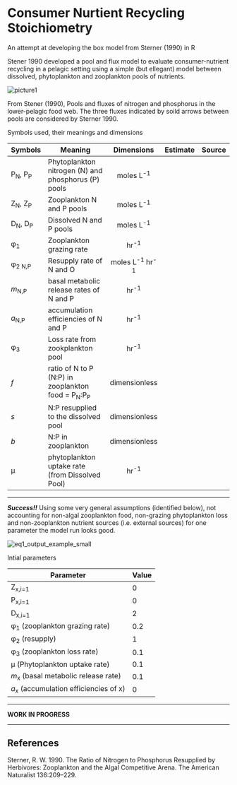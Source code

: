 # Consumer Nurtient Recycling Stoichiometry
An attempt at developing the box model from Sterner (1990) in R 

Stener 1990 developed a pool and flux model to evaluate consumer-nutrient recycling in a pelagic setting using a simple (but ellegant) model between dissolved, phytoplankton and zooplankton pools of nutrients.

![picture1](https://user-images.githubusercontent.com/36565183/48422785-60e58800-e72d-11e8-8fee-2e992cbb0125.png)

From Stener (1990), Pools and fluxes of nitrogen and phosphorus in the lower-pelagic food web. The three fluxes indicated by soild arrows between pools are considered by Sterner 1990.


Symbols used, their meanings and dimensions

| Symbols | Meaning | Dimensions | Estimate | Source |
|---|----|:---:|:----:|:---|
|P<sub>N</sub>, P<sub>P</sub>| Phytoplankton nitrogen (N) and phosphorus (P) pools | moles L<sup>-1</sup>|  | |
|Z<sub>N</sub>, Z<sub>P</sub>| Zooplankton N and P pools | moles L<sup>-1</sup>|  | |
|D<sub>N</sub>, D<sub>P</sub>| Dissolved N and P pools | moles L<sup>-1</sup>|  | |
|&phi;<sub>1</sub>| Zooplankton grazing rate | hr<sup>-1</sup>|  | |
|&phi;<sub>2 N,P</sub>| Resupply rate of N and O | moles L<sup>-1</sup> hr<sup>-1</sup>|  | |
|*m*<sub>N,P</sub>| basal metabolic release rates of N and P | hr<sup>-1</sup>|  | |
|*a*<sub>N,P</sub>| accumulation efficiencies of N and P | hr<sup>-1</sup>|  | |
|&phi;<sub>3</sub>| Loss rate from zookplankton pool | hr<sup>-1</sup>|  | |
|*f* | ratio of N to P (N:P) in zooplankton food = P<sub>N</sub>:P<sub>P</sub>| dimensionless | | |
|*s* | N:P resupplied to the dissolved pool | dimensionless | | |
|*b* | N:P in zooplankton | dimensionless | | |
|&mu;| phytoplankton uptake rate (from Dissolved Pool)| hr<sup>-1</sup>|  | |

***
___Success!!___ Using some very general assumptions (identified below), not accounting for non-algal zooplankton food, non-grazing phytoplankton loss and non-zooplankton nutrient sources (i.e. external sources) for one parameter the model run looks good. 

![eq1_output_example_small](https://user-images.githubusercontent.com/36565183/49031858-1e826900-f179-11e8-8658-bed4bc268bfc.png)


Intial parameters

| Parameter | Value | 
|---|---|
|Z<sub>x,i=1</sub> | 0 |
|P<sub>x,i=1</sub> | 0 |
|D<sub>x,i=1</sub> | 2 |
|&phi;<sub>1</sub> (zooplankton grazing rate) | 0.2 |
|&phi;<sub>2</sub> (resupply) | 1 |
|&phi;<sub>3</sub> (zooplankton loss rate) | 0.1 |
|&mu; (Phytoplankton uptake rate) | 0.1 |
|*m*<sub>x</sub> (basal metabolic release rate) | 0.1 |
|*a*<sub>x</sub> (accumulation efficiencies of x) | 0 |


***

__WORK IN PROGRESS__




***
## References
Sterner, R. W. 1990. The Ratio of Nitrogen to Phosphorus Resupplied by Herbivores: Zooplankton and the Algal Competitive Arena. The American Naturalist 136:209–229.
